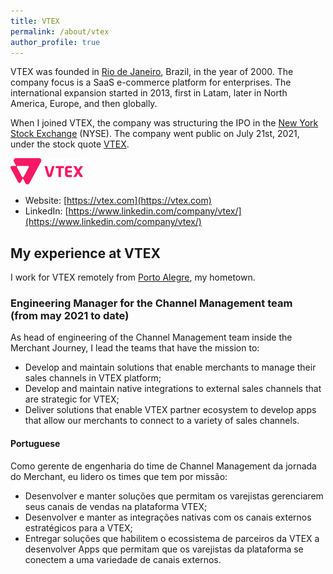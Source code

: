 ```yaml
---
title: VTEX
permalink: /about/vtex
author_profile: true
---
```


VTEX was founded in [Rio de Janeiro](https://en.wikipedia.org/wiki/Rio_de_Janeiro), Brazil, in the year of 2000. The company focus is a SaaS e-commerce platform for enterprises. The international expansion started in 2013, first in Latam, later in North America, Europe, and then globally.

When I joined VTEX, the company was structuring the IPO in the [New York Stock Exchange](https://www.nyse.com/) (NYSE). The company went public on July 21st, 2021, under the stock quote [VTEX](https://www.nyse.com/quote/XNYS:VTEX).

![Vtex logo](/images/about/vtex.png "VTEX logo")

- Website: [https://vtex.com](https://vtex.com)
- LinkedIn: [https://www.linkedin.com/company/vtex/](https://www.linkedin.com/company/vtex/)

## My experience at VTEX

I work for VTEX remotely from [Porto Alegre](https://en.wikipedia.org/wiki/Porto_Alegre), my hometown.

### Engineering Manager for the Channel Management team <nobr>(from may 2021 to date)</nobr>

As head of engineering of the Channel Management team inside the Merchant Journey, I lead the teams that have the mission to:

- Develop and maintain solutions that enable merchants to manage their sales channels in VTEX platform;
- Develop and maintain native integrations to external sales channels that are strategic for VTEX;
- Deliver solutions that enable VTEX partner ecosystem to develop apps that allow our merchants to connect to a variety of sales channels.

#### Portuguese

Como gerente de engenharia do time de Channel Management da jornada do Merchant, eu lidero os times que tem por missão:

- Desenvolver e manter soluções que permitam os varejistas gerenciarem seus canais de vendas na plataforma VTEX;
- Desenvolver e manter as integrações nativas com os canais externos estratégicos para a VTEX;
- Entregar soluções que habilitem o ecossistema de parceiros da VTEX a desenvolver Apps que permitam que os varejistas da plataforma se conectem a uma variedade de canais externos.